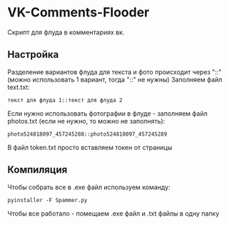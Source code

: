 # VK-Comments-Flooder
Скрипт для флуда в комментариях вк.
## Настройка
Разделение вариантов флуда для текста и фото происходит через "::" (можно использовать 1 вариант, тогда "::" не нужны)
Заполняем файл text.txt:
```
текст для флуда 1::текст для флуда 2
```
Если нужно использовать фотографии в флуде - заполняем файл photos.txt (если не нужно, то можно не заполнять):
```
photo524818097_457245288::photo524818097_457245289
```
В файл token.txt просто вставляем токен от страницы
## Компиляция
Чтобы собрать все в .exe файл используем команду:
```
pyinstaller -F Spammer.py
```
Чтобы все работало - помещаем .exe файл и .txt файлы в одну папку
